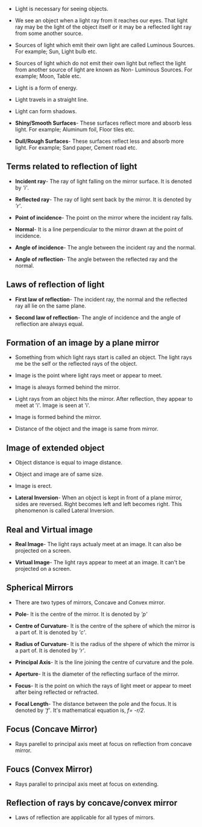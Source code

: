 * Light is necessary for seeing objects.

* We see an object when a light ray from it reaches our eyes. That light ray may be the light of the object itself or it may be a reflected light ray from some another source.

* Sources of light which emit their own light are called Luminous Sources. For example; Sun, Light bulb etc.

* Sources of light which do not emit their own light but reflect the light from another source of light are known as Non- Luminous Sources. For example; Moon, Table etc.

* Light is a form of energy.

* Light travels in a straight line.

* Light can form shadows.

* **Shiny/Smooth Surfaces**- These surfaces reflect more and absorb less light. For example; Aluminum foil, Floor tiles etc.

* **Dull/Rough Surfaces**- These surfaces reflect less and absorb more light. For example; Sand paper, Cement road etc.

## Terms related to reflection of light

* **Incident ray**- The ray of light falling on the mirror surface. It is denoted by *'i'*.

* **Reflected ray**- The ray of light sent back by the mirror. It is denoted by *'r'*.

* **Point of incidence**- The point on the mirror where the incident ray falls.

* **Normal**- It is a line perpendicular to the mirror drawn at the point of incidence.

* **Angle of incidence**- The angle between the incident ray and the normal.

* **Angle of reflection**- The angle between the reflected ray and the normal.

## Laws of reflection of light

* **First law of reflection**- The incident ray, the normal and the reflected ray all lie on the same plane.

* **Second law of reflection**- The angle of incidence and the angle of reflection are always equal. 

## Formation of an image by a plane mirror

* Something from which light rays start is called an object. The light rays me be the self or the reflected rays of the object.

* Image is the point where light rays meet or appear to meet.

* Image is always formed behind the mirror.

* Light rays from an object hits the mirror. After reflection, they appear to meet at 'i'. Image is seen at 'i'.

* Image is formed behind the mirror.

* Distance of the object and the image is same from mirror.

## Image of extended object

* Object distance is equal to image distance.

* Object and image are of same size.

* Image is erect.

* **Lateral Inversion**- When an object is kept in front of a plane mirror, sides are reversed. Right becomes left and left becomes right. This phenomenon is called Lateral Inversion.

## Real and Virtual image

* **Real Image**- The light rays actualy meet at an image. It can also be projected on a screen.

* **Virtual Image**- The light rays appear to meet at an image. It can't be projected on a screen.

## Spherical Mirrors

* There are two types of mirrors, Concave and Convex mirror.

* **Pole**- It is the centre of the mirror. It is denoted by *'p'*

* **Centre of Curvature**- It is the centre of the sphere of which the mirror is a part of. It is denoted by *'c'*.

* **Radius of Curvature**- It is the radius of the shpere of which the mirror is a part of. It is denoted by *'r'*.

* **Principal Axis**- It is the line joining the centre of curvature and the pole.

* **Aperture**- It is the diameter of the reflecting surface of the mirror.

* **Focus**- It is the point on which the rays of light meet or appear to meet after being reflected or refracted.

* **Focal Length**- The distance between the pole and the focus. It is denoted by *'f'*. It's mathematical equation is, *f= -r/2*.

## Focus (Concave Mirror)

* Rays parellel to principal axis meet at focus on reflection from concave mirror.

## Foucs (Convex Mirror)

* Rays parallel to principal axis meet at focus on extending.

## Reflection of rays by concave/convex mirror

* Laws of reflection are applicable for all types of mirrors.



